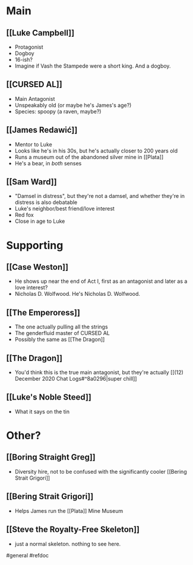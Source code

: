 # Main
## [[Luke Campbell]]
- Protagonist
- Dogboy
- 16-ish?
- Imagine if Vash the Stampede were a short king. And a dogboy.

## [[CURSED AL]]
- Main Antagonist
- Unspeakably old (or maybe he's James's age?)
- Species: spoopy (a raven, maybe?)

## [[James Redawić]]
- Mentor to Luke
- Looks like he's in his 30s, but he's actually closer to 200 years old
- Runs a museum out of the abandoned silver mine in [[Plata]]
- He's a bear, in *both* senses

## [[Sam Ward]]
- "Damsel in distress", but they're not a damsel, and whether they're in distress is also debatable
- Luke's neighbor/best friend/love interest
- Red fox
- Close in age to Luke

# Supporting
## [[Case Weston]]
- He shows up near the end of Act I, first as an antagonist and later as a love interest?
- Nicholas D. Wolfwood. He's Nicholas D. Wolfwood.

## [[The Emperoress]]
- The one actually pulling all the strings
- The genderfluid master of CURSED AL
- Possibly the same as [[The Dragon]]

## [[The Dragon]]
- You'd think this is the true main antagonist, but they're actually [[(12) December 2020 Chat Logs#^8a0296|super chill]]

## [[Luke's Noble Steed]]
- What it says on the tin

# Other?
## [[Boring Straight Greg]]
- Diversity hire, not to be confused with the significantly cooler [[Bering Strait Grigori]]

## [[Bering Strait Grigori]]
- Helps James run the [[Plata]] Mine Museum

## [[Steve the Royalty-Free Skeleton]]
- just a normal skeleton. nothing to see here.

#general #refdoc